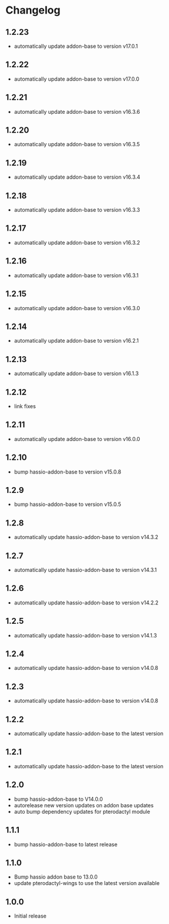 # Changelog
## 1.2.23
- automatically update addon-base to version v17.0.1

## 1.2.22
- automatically update addon-base to version v17.0.0

## 1.2.21
- automatically update addon-base to version v16.3.6

## 1.2.20
- automatically update addon-base to version v16.3.5

## 1.2.19
- automatically update addon-base to version v16.3.4

## 1.2.18
- automatically update addon-base to version v16.3.3

## 1.2.17
- automatically update addon-base to version v16.3.2

## 1.2.16
- automatically update addon-base to version v16.3.1

## 1.2.15
- automatically update addon-base to version v16.3.0

## 1.2.14
- automatically update addon-base to version v16.2.1

## 1.2.13
- automatically update addon-base to version v16.1.3

## 1.2.12
- link fixes

## 1.2.11
- automatically update addon-base to version v16.0.0

## 1.2.10
- bump hassio-addon-base to version v15.0.8

## 1.2.9
- bump hassio-addon-base to version v15.0.5

## 1.2.8
- automatically update hassio-addon-base to version v14.3.2

## 1.2.7
- automatically update hassio-addon-base to version v14.3.1

## 1.2.6
- automatically update hassio-addon-base to version v14.2.2

## 1.2.5
- automatically update hassio-addon-base to version v14.1.3

## 1.2.4
- automatically update hassio-addon-base to version v14.0.8

## 1.2.3
- automatically update hassio-addon-base to version v14.0.8

## 1.2.2
- automatically update hassio-addon-base to the latest version

## 1.2.1
- automatically update hassio-addon-base to the latest version

## 1.2.0
- bump hassio-addon-base to V14.0.0
- autorelease new version updates on addon base updates
- auto bump dependency updates for pterodactyl module

## 1.1.1
- bump hassio-addon-base to latest release

## 1.1.0
- Bump hassio addon base to 13.0.0
- update pterodactyl-wings to use the latest version available

## 1.0.0
- Initial release
